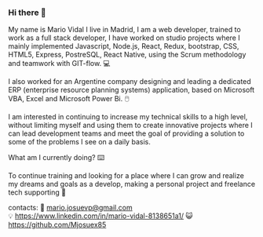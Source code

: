 ### Hi there 👋 ### 

My name is Mario Vidal I live in Madrid, I am a web developer, trained to work as a full stack developer, I have worked on studio projects where I mainly implemented Javascript, Node.js, React, Redux, bootstrap, CSS, HTML5, Express, PostreSQL, React Native, using the Scrum methodology and teamwork with GIT-flow. 💻

I also worked for an Argentine company designing and leading a dedicated ERP (enterprise resource planning systems) application, based on Microsoft VBA, Excel and Microsoft Power Bi. 🖱️

I am interested in continuing to increase my technical skills to a high level, without limiting myself and using them to create innovative projects where I can lead development teams and meet the goal of providing a solution to some of the problems I see on a daily basis.

What am I currently doing? ⌨️

To continue training and looking for a place where I can grow and realize my dreams and goals as a develop, making a personal project and freelance tech supporting  🔧

contacts:    📧 mario.josuevp@gmail.com  
                     💡  https://www.linkedin.com/in/mario-vidal-8138651a1/
                    😺  https://github.com/Mjosuex85
